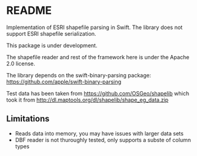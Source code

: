# README

Implementation of ESRI shapefile parsing in Swift.
The library does not support ESRI shapefile serialization.

This package is under development.

The shapefile reader and rest of the framework here is under the
Apache 2.0 license.

The library depends on the swift-binary-parsing package:
https://github.com/apple/swift-binary-parsing

Test data has been taken from https://github.com/OSGeo/shapelib
which took it from http://dl.maptools.org/dl/shapelib/shape_eg_data.zip

## Limitations

- Reads data into memory, you may have issues with larger data sets
- DBF reader is not thuroughly tested, only supports a subste of column types
